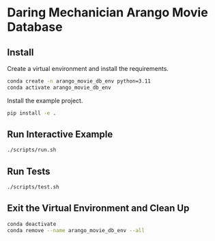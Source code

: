 # Daring Mechanician Arango Movie Database

## Install

Create a virtual environment and install the requirements.

```bash
conda create -n arango_movie_db_env python=3.11
conda activate arango_movie_db_env
```

Install the example project.

```bash
pip install -e .
```

## Run Interactive Example

```bash
./scripts/run.sh
```

## Run Tests
    
```bash
./scripts/test.sh
```

## Exit the Virtual Environment and Clean Up

```bash
conda deactivate
conda remove --name arango_movie_db_env --all
```